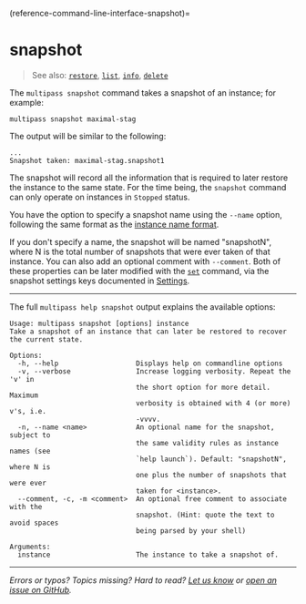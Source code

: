 (reference-command-line-interface-snapshot)=
# snapshot

> See also: [`restore`](/reference/command-line-interface/restore), [`list`](/reference/command-line-interface/list), [`info`](/reference/command-line-interface/info), [`delete`](/reference/command-line-interface/delete)

The `multipass snapshot` command takes a snapshot of an instance; for example:

```{code-block} text
multipass snapshot maximal-stag
```

The output will be similar to the following:

```{code-block} text
...
Snapshot taken: maximal-stag.snapshot1
```
The snapshot will record all the information that is required to later restore the instance to the same state. For the time being, the `snapshot` command can only operate on instances in `Stopped` status.

You have the option to specify a snapshot name using the `--name` option, following the same format as the [instance name format](/reference/instance-name-format).

If you don't specify a name, the snapshot will be named "snapshotN", where N is the total number of snapshots that were ever taken of that instance. You can also add an optional comment with `--comment`. Both of these properties can be later modified with the [`set`](/reference/command-line-interface/set) command, via the snapshot settings keys documented in [Settings](/reference/settings/index).
 
---

The full `multipass help snapshot` output explains the available options:

```{code-block} text
Usage: multipass snapshot [options] instance
Take a snapshot of an instance that can later be restored to recover the current state.

Options:
  -h, --help                   Displays help on commandline options
  -v, --verbose                Increase logging verbosity. Repeat the 'v' in
                               the short option for more detail. Maximum
                               verbosity is obtained with 4 (or more) v's, i.e.
                               -vvvv.
  -n, --name <name>            An optional name for the snapshot, subject to
                               the same validity rules as instance names (see
                               `help launch`). Default: "snapshotN", where N is
                               one plus the number of snapshots that were ever
                               taken for <instance>.
  --comment, -c, -m <comment>  An optional free comment to associate with the
                               snapshot. (Hint: quote the text to avoid spaces
                               being parsed by your shell)

Arguments:
  instance                     The instance to take a snapshot of.
```

---

*Errors or typos? Topics missing? Hard to read? <a href="https://docs.google.com/forms/d/e/1FAIpQLSd0XZDU9sbOCiljceh3rO_rkp6vazy2ZsIWgx4gsvl_Sec4Ig/viewform?usp=pp_url&entry.317501128=https://canonical.com/multipass/docs/snapshot-command" target="_blank">Let us know</a> or <a href="https://github.com/canonical/multipass/issues/new/choose" target="_blank">open an issue on GitHub</a>.*
